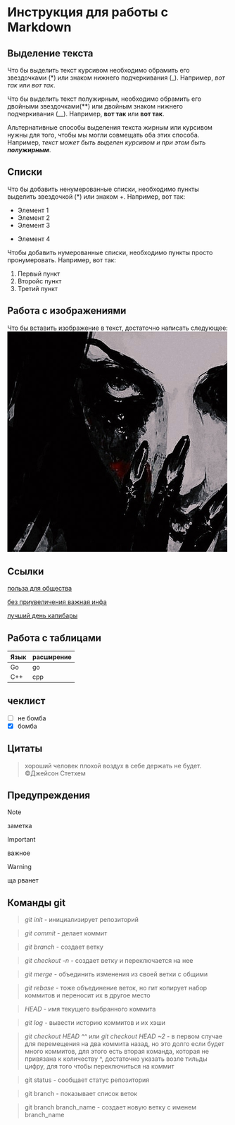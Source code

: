 # Инструкция для работы с Markdown

## Выделение текста

Что бы выделить текст курсивом необходимо обрамить его звездочками (*) или знаком нижнего подчеркивания (_). Например, *вот так* или _вот так_.

Что бы выделить текст полужирным, необходимо обрамить его двойными звездочками(**) или двойным знаком нижнего подчеркивания (__). Например, **вот так** или __вот так__.

Альтернативные способы выделения текста жирным или курсивом нужны для того, чтобы мы могли совмещать оба этих способа. Например, _текст может быть выделен курсивом и при этом быть **полужирным**_.

## Списки

Что бы добавить ненумерованные списки, необходимо пункты выделить звездочкой (*) или знаком +. Например, вот так:
* Элемент 1
* Элемент 2
* Элемент 3
+ Элемент 4

Чтобы добавить нумерованные списки, необходимо пункты просто пронумеровать. Например, вот так:
1. Первый пункт
2. Второйc пункт 
3. Третий пункт

## Работа с изображениями

Что бы вставить изображение в текст, достаточно написать следующее:
![qg, uglyfam discord na sviazi](uglyfam.jpg)

## Ссылки
[польза для общества](https://www.youtube.com/watch?v=dQw4w9WgXcQ)

[без приувеличения важная инфа](https://www.youtube.com/watch?v=dQw4w9WgXcQ)

[лучший день капибары](https://www.youtube.com/watch?v=dQw4w9WgXcQ)

## Работа с таблицами

| Язык | расширение |
|------|------------|
| Go   | go         |
| C++  | cpp        |

## чеклист

- [ ] не бомба
- [X] бомба

## Цитаты
> хороший человек плохой воздух в себе держать не будет. ©Джейсон Стетхем

## Предупреждения

> [!NOTE]
> заметка

> [!IMPORTANT]
> важное

> [!WARNING]
> ща рванет

## Команды git
> *git init* - инициализирует репозиторий

> *git commit* - делает коммит

> *git branch <Name>* - создает ветку

> *git checkout -n <name>* - создает ветку и переключается на нее

> *git merge <name>* - объединить изменения из своей ветки с общими

> *git rebase <name>* - тоже объединение веток, но гит копирует набор коммитов и переносит их в другое место

> *HEAD* - имя текущего выбранного коммита

> *git log* - вывести историю коммитов и их хэши

> *git checkout HEAD ^^* или *git checkout HEAD ~2* - в первом случае для перемещения на два коммита назад, но это долго
> если будет много коммитов, для этого есть вторая команда, которая не привязана к количеству ^, достаточно указать возле
> тильды цифру, для того чтобы переключиться на коммит

> git status - сообщает статус репозитория

> git branch - показывает список веток

> git branch branch_name - создает новую ветку с именем branch_name